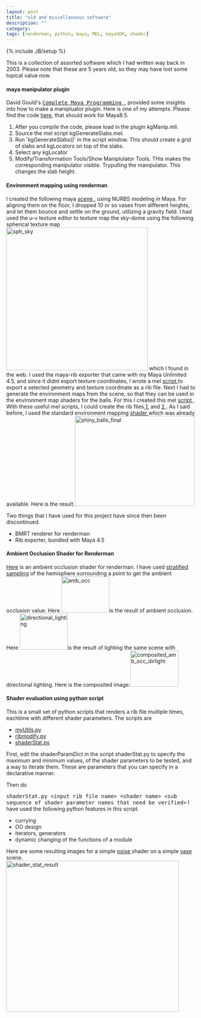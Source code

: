 ```yaml
---
layout: post
title: "old and miscellaneous software"
description: ""
category: 
tags: [renderman, python, maya, MEL, mayaSDK, shader]
---
```

{% include JB/setup %}

This is a collection of assorted software which I had written way back in 2003. Please note that these are 5 years old, so they may have lost some topical value now.




<h4>maya manipulator plugin</h4>
David Gould's <a href="http://www.davidgould.com/"><tt>Complete Maya Programming </tt></a>, provided some insights into how to make  a manipluator plugin. Here is one of my attempts.
Please find the code <a href="http://kgeorge-lib.googlecode.com/files/kgeorge-lib_maya_manipulator_12_03_08.rar">here</a>, that should work for Maya8.5.
<ol>
	<li>After you compile the code, please load in the plugin kgManip.mll.</li>
	<li>Source the mel script kgGenerateSlabs.mel.</li>
	<li>Run 'kgGenerateSlabs()' in the script window. This should create a grid of slabs and kgLocators
on top of the slabs.</li>
	<li>Select any kgLocator</li>
	<li>Modify/Transformation Tools/Show Maniplulator Tools. THis makes the corresponding manipulator visible. Trypulling the manipulator. This changes the slab height.</li>
</ol>
<h4>Environment mapping using renderman</h4>
I created the  following maya <a href="http://code.google.com/p/kgeorge-lib/source/browse/trunk/kg_renderman_env/vases_on_ground.mb"> scene </a> , using NURBS modeling in Maya. For aligning them on the floor, I dropped 10 or so vases from different heights,
and let them bounce and settle on the ground, utilizing a gravity field.
I had used the u-v texture editor to texture map the sky-dome using the following  spherical texture map <img class="alignnone size-full wp-image-98" title="sph_sky" src="http://kogocher.wordpress.com/files/2008/12/sph_sky.jpg" alt="sph_sky" width="377" height="381" /> which I found in the web. I used the maya-rib exporter that came with my Maya Unlimited 4.5, and since it didnt  export texture coordinates, I wrote  a mel
<a href="http://code.google.com/p/kgeorge-lib/source/browse/trunk/kg_renderman_env/kgRibExportGeometry.mel">script </a> to export a selected geometry and texture coordinate as a rib file.
Next I had to generate the environment maps from the scene, so that they can be used in the environment map shaders for the balls. For this I created this mel <a href="http://code.google.com/p/kgeorge-lib/source/browse/trunk/kg_renderman_env/kgComputeEnvmap.mel"> script </a>. With these useful mel scripts, I could create the rib files<a href="http://code.google.com/p/kgeorge-lib/source/browse/trunk/kg_renderman_env/vases_on_ground.rib"> 1</a>, and
<a href="http://code.google.com/p/kgeorge-lib/source/browse/trunk/kg_renderman_env/vases_on_ground_geom.rib">2 </a>. As I said before, I used the standard environment mapping <a href="http://code.google.com/p/kgeorge-lib/source/browse/trunk/kg_renderman_env/kgEnv.sl"> shader </a> which was already available. Here is the result.<img class="alignnone size-full wp-image-99" title="shiny_balls_final" src="http://kogocher.wordpress.com/files/2008/12/shiny_balls_final.jpg" alt="shiny_balls_final" width="320" height="240" />

Two things that I have used  for this project have since then been discontinued.
<ul>
	<li>BMRT renderer for renderman</li>
	<li>Rib exporter, bundled with  Maya 4.5</li>
</ul>
<h4>Ambient Occlusion Shader for Renderman</h4>
<a href="http://code.google.com/p/kgeorge-lib/source/browse/trunk/kg_renderman_amb_occ/occsurf.sl">Here</a> is an ambient occlusion shader for renderman. I have used <a href="http://en.wikipedia.org/wiki/Stratified_sampling">stratified sampling</a> of the hemisphere surrounding a point to get the ambient occlusion value.   Here <img class="aligncenter size-thumbnail wp-image-108" title="amb_occ" src="http://kogocher.wordpress.com/files/2008/12/amb_occ.jpg?w=128" alt="amb_occ" width="128" height="96" />is the result of ambient occlusion. Here <img class="aligncenter size-thumbnail wp-image-111" title="directional_lighting" src="http://kogocher.wordpress.com/files/2008/12/directional_lighting.jpg?w=128" alt="directional_lighting" width="128" height="96" />is the result of lighting the same scene with directional lighting. Here is the composited image.<img class="aligncenter size-thumbnail wp-image-110" title="composited_amb_occ_dirlight" src="http://kogocher.wordpress.com/files/2008/12/composited_amb_occ_dirlight.jpg?w=128" alt="composited_amb_occ_dirlight" width="128" height="96" />
<h4>Shader evaluation using python script</h4>
This is a small set of python scripts that renders a rib file multiple times, eachtime with different shader parameters. The scripts are
<ul>
	<li> <a href="http://code.google.com/p/kgeorge-lib/source/browse/trunk/kg_renderman_shader_python/myUtils.py">myUtils.py</a></li>
	<li><a href="http://code.google.com/p/kgeorge-lib/source/browse/trunk/kg_renderman_shader_python/ribmodify.py">ribmodify.py</a></li>
	<li><a href="http://code.google.com/p/kgeorge-lib/source/browse/trunk/kg_renderman_shader_python/shaderStat.py">shaderStat.py</a></li>
</ul>
First, edit the shaderParamDict in the script shaderStat.py to specify the maximum and minimum values, of the shader parameters to be tested, and a way to iterate them. These are parameters that you can specify in a declarative manner.

Then do

<tt>shaderStat.py &lt;input rib file name&gt;  &lt;shader name&gt;
&lt;sub sequence of shader parameter names that need be verified&gt;</tt>
I have used the following python features in this script.
<ul>
	<li> currying</li>
	<li>OO design</li>
	<li> iterators, generators</li>
	<li> dynamic changing of the functions of a module</li>
</ul>
Here are some resulting images for a simple <a href="http://code.google.com/p/kgeorge-lib/source/browse/trunk/kg_renderman_shader_python/morange.sl">noise </a>shader
on a simple <a href="http://code.google.com/p/kgeorge-lib/source/browse/trunk/kg_renderman_shader_python/vase.rib">vase</a> scene.
<img class="aligncenter size-full wp-image-122" title="shader_stat_result" src="http://kogocher.wordpress.com/files/2008/12/shader_stat_result.jpg" alt="shader_stat_result" width="460" height="403" />